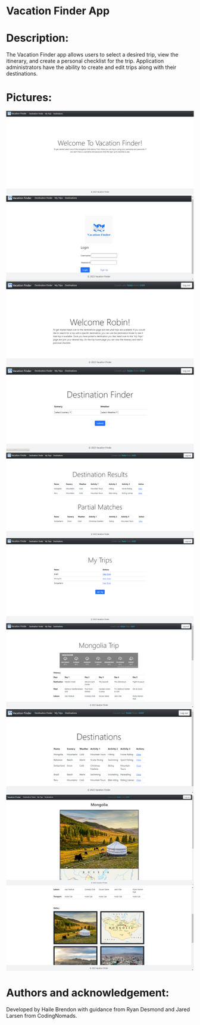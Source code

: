 # Vacation Finder App

# Description:

The Vacation Finder app allows users to select a desired trip, view the itinerary, and create a personal checklist for
the trip. Application administrators have the ability to create and edit trips along with their destinations.

# Pictures:

![alt text](https://github.com/HaileB65/VacationFinderApp/blob/master/src/main/resources/static/images/Welcome%20page.png)
![alt text](https://github.com/HaileB65/VacationFinderApp/blob/master/src/main/resources/static/images/Login%20page.jpg)
![alt text](https://github.com/HaileB65/VacationFinderApp/blob/master/src/main/resources/static/images/User%20home%20page.jpg)
![alt text](https://github.com/HaileB65/VacationFinderApp/blob/master/src/main/resources/static/images/Destination%20Finder.PNG)
![alt text](https://github.com/HaileB65/VacationFinderApp/blob/master/src/main/resources/static/images/Destination%20Finder%20results.PNG)
![alt text](https://github.com/HaileB65/VacationFinderApp/blob/master/src/main/resources/static/images/MyTrips%20page.PNG)
![alt text](https://github.com/HaileB65/VacationFinderApp/blob/master/src/main/resources/static/images/Trip%20page.PNG)
![alt text](https://github.com/HaileB65/VacationFinderApp/blob/master/src/main/resources/static/images/Destinations%20page.PNG)
![alt text](https://github.com/HaileB65/VacationFinderApp/blob/master/src/main/resources/static/images/Mongolia%20Trip%20page.PNG)
![alt text](https://github.com/HaileB65/VacationFinderApp/blob/master/src/main/resources/static/images/Mongolia%20Trip%20page%202.PNG)

# Authors and acknowledgement:

Developed by Haile Brendon with guidance from Ryan Desmond and Jared Larsen from CodingNomads.
